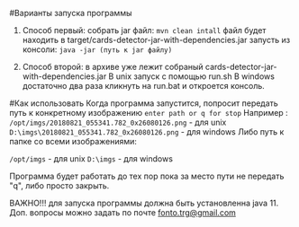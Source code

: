 #Варианты запуска программы

1) Способ первый:
 собрать jar файл: ```mvn clean intall```
 файл будет находить в target/cards-detector-jar-with-dependencies.jar
 запусть из консоли: ```java -jar (путь к jar файлу)```
 
2) Способ второй:
в архиве уже лежит собраный cards-detector-jar-with-dependencies.jar
В unix запуск с помощью run.sh
В windows достаточно два раза кликнуть на run.bat и откроется консоль.

#Как использовать
Когда программа запустится, попросит передать путь к конкретному изображению
``enter path or q for stop``
Например : ```/opt/imgs/20180821_055341.782_0x26080126.png``` - для unix
           ```D:\imgs\20180821_055341.782_0x26080126.png```   - для  windows
Либо путь к папке со всеми изображениями:              

```/opt/imgs``` - для unix
```D:\imgs```   - для  windows

Программа будет работать до тех пор пока за место пути не передать "q", либо просто закрыть.

ВАЖНО!!! для запуска программы должна быть установленна java 11.
Доп. вопросы можно задать по почте fonto.trg@gmail.com